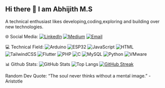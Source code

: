 ## Hi there 👋 I am Abhijith M.S

A technical enthusiast likes developing,coding,exploring and building over new technologies.

🌐 Social Media:
[![LinkedIn](https://img.shields.io/badge/LinkedIn-blue?style=flat&logo=linkedin)](https://linkedin.com/in/https://www.linkedin.com/in/abhijith-m-s-080310328/overlay/about-this-profile/?lipi=urn%3Ali%3Apage%3Ad_flagship3_profile_view_base%3BU81D7auERKSpKrRpsUMiCQ%3D%3D)
[![Medium](https://img.shields.io/badge/Medium-black?style=flat&logo=medium)](https://medium.com/@abhijithms5733)
[![Email](https://img.shields.io/badge/Email-D14836?style=flat&logo=gmail&logoColor=white)](mailto:abhijithemes@email.com)

💻 Technical Field:
![Arduino](https://img.shields.io/badge/Arduino-00979D?style=flat&logo=arduino&logoColor=white)
![ESP32](https://img.shields.io/badge/ESP32-black?style=flat&logo=espressif)
![JavaScript](https://img.shields.io/badge/JavaScript-F7DF1E?style=flat&logo=javascript&logoColor=black)
![HTML](https://img.shields.io/badge/HTML5-E34F26?style=flat&logo=html5&logoColor=white)
![TailwindCSS](https://img.shields.io/badge/Tailwind_CSS-38B2AC?style=flat&logo=tailwind-css&logoColor=white)
![Flutter](https://img.shields.io/badge/Flutter-02569B?style=flat&logo=flutter&logoColor=white)
![PHP](https://img.shields.io/badge/PHP-777BB4?style=flat&logo=php&logoColor=white)
![C](https://img.shields.io/badge/C-00599C?style=flat&logo=c&logoColor=white)
![MySQL](https://img.shields.io/badge/MySQL-4479A1?style=flat&logo=mysql&logoColor=white)
![Python](https://img.shields.io/badge/Python-3776AB?style=flat&logo=python&logoColor=white)
![VMware](https://img.shields.io/badge/VMware-607078?style=flat&logo=vmware&logoColor=white)

📊 Github Stats:
![GitHub Stats](https://github-readme-stats.vercel.app/api?username=Abhijith423&show_icons=true&theme=radical)
![Top Langs](https://github-readme-stats.vercel.app/api/top-langs/?username=Abhijith423&layout=compact&theme=radical)
[![GitHub Streak](https://github-readme-streak-stats.herokuapp.com/?user=Abhijith423&theme=radical)](https://git.io/streak-stats)

 Random Dev Quote:
“The soul never thinks without a mental image.”
                          - Aristotle
    









